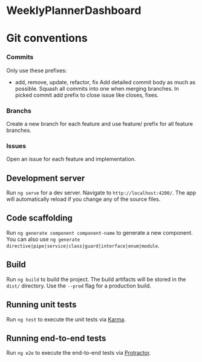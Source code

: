 # WeeklyPlannerDashboard

# Git conventions

### Commits

Only use these prefixes:

- add, remove, update, refactor, fix
  Add detailed commit body as much as possible.
  Squash all commits into one when merging branches. In picked commit add prefix to close issue like closes, fixes.

### Branchs

Create a new branch for each feature and use feature/ prefix for all feature branches.

### Issues

Open an issue for each feature and implementation.

## Development server

Run `ng serve` for a dev server. Navigate to `http://localhost:4200/`. The app will automatically reload if you change any of the source files.

## Code scaffolding

Run `ng generate component component-name` to generate a new component. You can also use `ng generate directive|pipe|service|class|guard|interface|enum|module`.

## Build

Run `ng build` to build the project. The build artifacts will be stored in the `dist/` directory. Use the `--prod` flag for a production build.

## Running unit tests

Run `ng test` to execute the unit tests via [Karma](https://karma-runner.github.io).

## Running end-to-end tests

Run `ng e2e` to execute the end-to-end tests via [Protractor](http://www.protractortest.org/).
